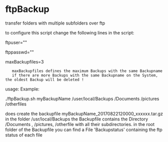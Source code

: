 # ftpBackup
transfer folders with multiple subfolders over ftp

to configure this script change the following lines in the script: 

ftpuser=""
      
ftppasswd=""
       
       
maxBackupfiles=3

       maxBackupfiles defines the maximum Backups with the same Backupname 
       if there are more Backups with the same Backupname on the System, the oldest Backup will be deleted !



usage: 
Example:

./ftpBackup.sh myBackupName <ftpIP> /user/local/Backups /Documents /pictures /otherfiles
  
does create the backupfile myBackupName_20170822120000_xxxxxx.tar.gz in the folder /usr/local/Backups
        the Backupfile contains the Directory /Documents , /pictures, /otherfile with all their subdirectories.
        in the root folder of the Backupfile you can find a File 'Backupstatus' containing the ftp status of each file
        
        
        

